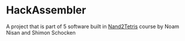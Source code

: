 # HackAssembler
A project that is part of 5 software built in [Nand2Tetris](https://www.nand2tetris.org/) course by Noam Nisan and Shimon Schocken
